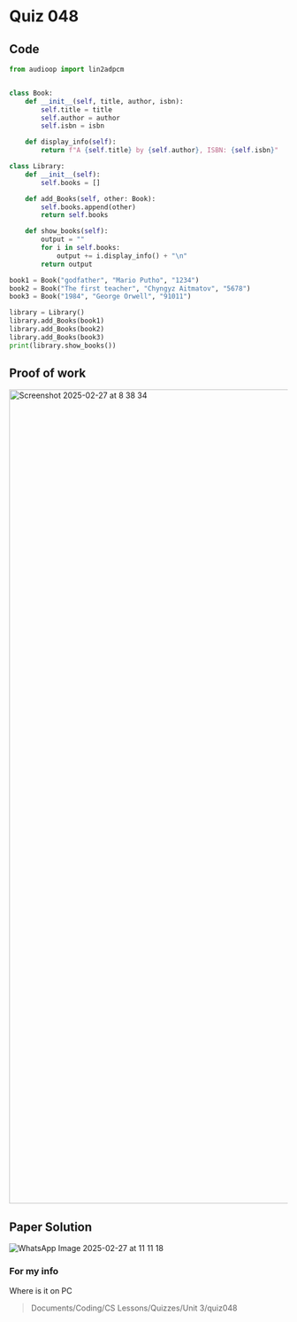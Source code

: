 # Quiz 048

## Code
```.py
from audioop import lin2adpcm


class Book:
    def __init__(self, title, author, isbn):
        self.title = title
        self.author = author
        self.isbn = isbn

    def display_info(self):
        return f"A {self.title} by {self.author}, ISBN: {self.isbn}"

class Library:
    def __init__(self):
        self.books = []

    def add_Books(self, other: Book):
        self.books.append(other)
        return self.books

    def show_books(self):
        output = ""
        for i in self.books:
            output += i.display_info() + "\n"
        return output

book1 = Book("godfather", "Mario Putho", "1234")
book2 = Book("The first teacher", "Chyngyz Aitmatov", "5678")
book3 = Book("1984", "George Orwell", "91011")

library = Library()
library.add_Books(book1)
library.add_Books(book2)
library.add_Books(book3)
print(library.show_books())
```

## Proof of work
<img width="1470" alt="Screenshot 2025-02-27 at 8 38 34" src="https://github.com/user-attachments/assets/1e0ea583-08b2-4846-9148-692b7194627e" />

## Paper Solution
![WhatsApp Image 2025-02-27 at 11 11 18](https://github.com/user-attachments/assets/ec769913-b7e7-4a09-8202-bf94d88b0726)


### For my info
Where is it on PC
>Documents/Coding/CS Lessons/Quizzes/Unit 3/quiz048
